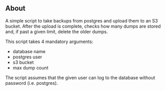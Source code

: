 ## About

A simple script to take backups from postgres and upload them to an S3 bucket. After the upload is complete, checks how many dumps are stored and, if past a given limit, delete the older dumps.

This script takes 4 mandatory arguments:

- database name
- postgres user
- s3 bucket
- max dump count

The script assumes that the given user can log to the database without password (i.e. postgres).
